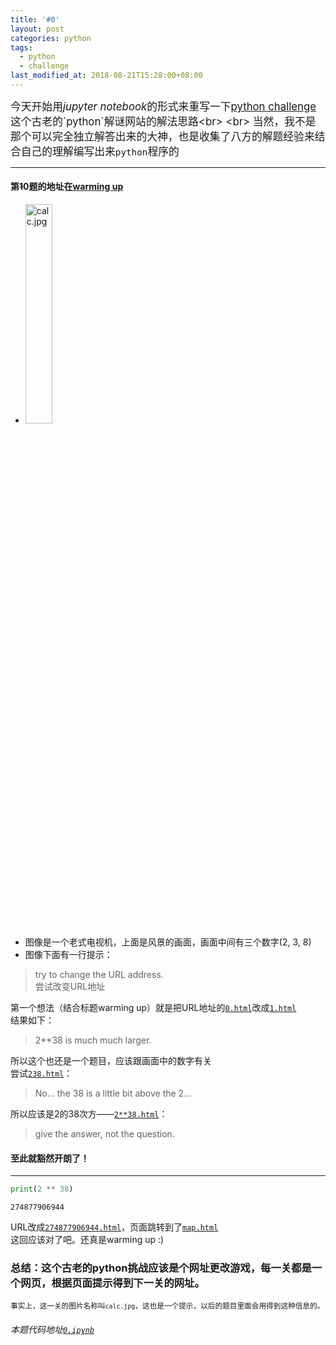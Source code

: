 ```yaml
---
title: '#0'
layout: post
categories: python
tags:
  - python
  - challenge
last_modified_at: 2018-08-21T15:28:00+08:00
---
```


<big>今天开始用*jupyter notebook*的形式来重写一下[python challenge]("http://www.pythonchallenge.com")这个古老的`python`解谜网站的解法思路<br>
<br>
当然，我不是那个可以完全独立解答出来的大神，也是收集了八方的解题经验来结合自己的理解编写出来`python`程序的</big>

---

#### 第<del>1</del>0题的地址在[warming up](http://www.pythonchallenge.com/pc/def/0.html "#0")
* <img src="http://www.pythonchallenge.com/pc/def/calc.jpg" alt="calc.jpg" width="30%" height="30%"/>
* 图像是一个老式电视机，上面是风景的画面，画面中间有三个数字(2, 3, 8)
* 图像下面有一行提示：
> try to change the URL address.<br>
> 尝试改变URL地址

第一个想法（结合标题warming up）就是把URL地址的[`0.html`][0]改成[`1.html`][1]<br>
结果如下：
> 2**38 is much much larger.

[0]: http://www.pythonchallenge.com/pc/def/0.html
[1]: http://www.pythonchallenge.com/pc/def/1.html

所以这个也还是一个题目，应该跟画面中的数字有关<br>
尝试[`238.html`][2]：
> No... the 38 is a little bit above the 2...

所以应该是2的38次方——[`2**38.html`][3]：
> give the answer, not the question.

#### 至此就豁然开朗了！
---

[2]: http://www.pythonchallenge.com/pc/def/238.html
[3]: http://www.pythonchallenge.com/pc/def/2**38.html


```python
print(2 ** 38)
```

    274877906944


URL改成[`274877906944.html`][4]，页面跳转到了[`map.html`][5]<br>
这回应该对了吧。还真是warming up :)

[4]: http://www.pythonchallenge.com/pc/def/274877906944.html
[5]: http://www.pythonchallenge.com/pc/def/map.html

### 总结：这个古老的python挑战应该是个网址更改游戏，每一关都是一个网页，根据页面提示得到下一关的网址。
<small>事实上，这一关的图片名称叫`calc.jpg`，这也是一个提示，以后的题目里面会用得到这种信息的。</small>
###### 本题代码地址[`0.ipynb`](https://github.com/StevenPZChan/pythonchallenge/blob/notebook/nbfiles/0.ipynb)
